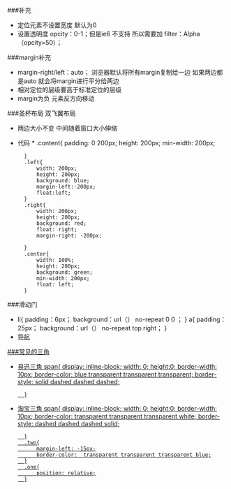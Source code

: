 ###补充
* 定位元素不设置宽度 默认为0
* 设置透明度 opcity：0-1；但是ie6 不支持 所以需要加 filter：Alpha（opcity=50）；

###margin补充
* margin-right/left：auto； 浏览器默认将所有margin复制给一边 如果两边都是auto 就会将margin进行平分给两边
* 相对定位的层级要高于标准定位的层级
* margin为负 元素反方向移动

###圣杯布局 双飞翼布局
* 两边大小不变 中间随着窗口大小伸缩
* 代码
		* .content{
			padding: 0 200px;
			height: 200px;
			min-width: 200px;
			
		}
		.left{
			width: 200px;
			height: 200px;
			background: blue;
			margin-left:-200px;
			float:left;
		}
		.right{
			width: 200px;
			height: 200px;
			background: red;
			float: right;
			margin-right: -200px;
			
		}
		.center{
			width: 100%;
			height: 200px;
			background: green;
			min-width: 200px;
			float: left;
		}

###滑动门
* li{
		padding：6px；
		background：url（） no-repeat 0 0 ；
	}
	a{
		padding：25px；
		background：url（） no-repeat top right； 
	}
	<li><a href="#">导航</ a></ li>
###常见的三角
* 易迅三角
	   span{
			display: inline-block;
			width: 0;
			height:0;
			border-width: 10px;
			border-color: blue transparent transparent transparent;
			border-style: solid dashed dashed dashed;

		}
* 淘宝三角
	span{
			display: inline-block;
			width: 0;
			height:0;
			border-width: 10px;
			border-color:  transparent transparent transparent white;
			border-style:  dashed dashed dashed solid;

		}
		.two{
			margin-left: -15px;
			border-color:  transparent transparent transparent blue;
		}
		.one{
			position: relative;
		}